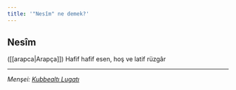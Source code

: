 ```yaml
---
title: '"Nesîm" ne demek?'
---
```


## Nesîm
([[arapca|Arapça]]) Hafif hafif esen, hoş ve latif rüzgâr

---
*Menşei: [Kubbealtı Lugatı](https://lugatim.com/s/nesim)*